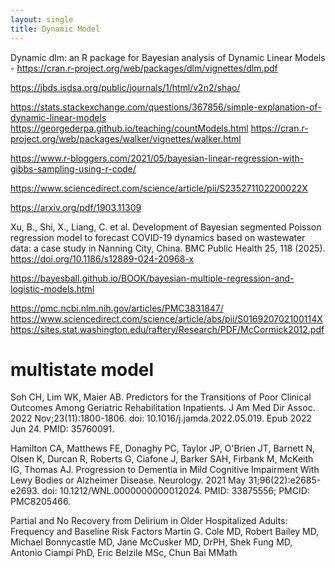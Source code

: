 ```yaml
---
layout: single
title: Dynamic Model
---
```


Dynamic 
dlm: an R package for Bayesian analysis of Dynamic Linear Models - https://cran.r-project.org/web/packages/dlm/vignettes/dlm.pdf

https://jbds.isdsa.org/public/journals/1/html/v2n2/shao/

https://stats.stackexchange.com/questions/367856/simple-explanation-of-dynamic-linear-models
https://georgederpa.github.io/teaching/countModels.html
https://cran.r-project.org/web/packages/walker/vignettes/walker.html

https://www.r-bloggers.com/2021/05/bayesian-linear-regression-with-gibbs-sampling-using-r-code/

https://www.sciencedirect.com/science/article/pii/S235271102200022X

https://arxiv.org/pdf/1903.11309

Xu, B., Shi, X., Liang, C. et al. Development of Bayesian segmented Poisson regression model to forecast COVID-19 dynamics based on wastewater data: a case study in Nanning City, China. BMC Public Health 25, 118 (2025). https://doi.org/10.1186/s12889-024-20968-x



https://bayesball.github.io/BOOK/bayesian-multiple-regression-and-logistic-models.html

https://pmc.ncbi.nlm.nih.gov/articles/PMC3831847/
https://www.sciencedirect.com/science/article/abs/pii/S016920702100114X
https://sites.stat.washington.edu/raftery/Research/PDF/McCormick2012.pdf

# multistate model
Soh CH, Lim WK, Maier AB. Predictors for the Transitions of Poor Clinical Outcomes Among Geriatric Rehabilitation Inpatients. J Am Med Dir Assoc. 2022 Nov;23(11):1800-1806. doi: 10.1016/j.jamda.2022.05.019. Epub 2022 Jun 24. PMID: 35760091.

Hamilton CA, Matthews FE, Donaghy PC, Taylor JP, O'Brien JT, Barnett N, Olsen K, Durcan R, Roberts G, Ciafone J, Barker SAH, Firbank M, McKeith IG, Thomas AJ. Progression to Dementia in Mild Cognitive Impairment With Lewy Bodies or Alzheimer Disease. Neurology. 2021 May 31;96(22):e2685-e2693. doi: 10.1212/WNL.0000000000012024. PMID: 33875556; PMCID: PMC8205466.

Partial and No Recovery from Delirium in Older Hospitalized Adults: Frequency and Baseline Risk Factors
Martin G. Cole MD,  Robert Bailey MD,  Michael Bonnycastle MD,  Jane McCusker MD, DrPH,  Shek Fung MD,  Antonio Ciampi PhD,  Eric Belzile MSc,  Chun Bai MMath

